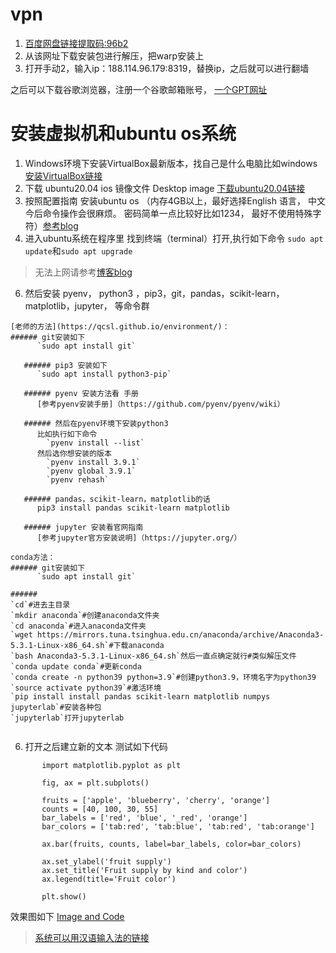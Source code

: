 # vpn
1. [百度网盘链接提取码:96b2](https://wwrx.lanzoum.com/icTU70uuwe5c)
2. 从该网址下载安装包进行解压，把warp安装上
3. 打开手动2，输入ip：188.114.96.179:8319，替换ip，之后就可以进行翻墙

之后可以下载谷歌浏览器，注册一个谷歌邮箱账号，
[一个GPT网址](https://poe.com/ChatGPT)


# 安装虚拟机和ubuntu os系统
1. Windows环境下安装VirtualBox最新版本，找自己是什么电脑比如windows [ 安装VirtualBox链接](https://www.oracle.com/jp/virtualization/technologies/vm/downloads/virtualbox-downloads.html)
2. 下载 ubuntu20.04 ios 镜像文件 Desktop image [下载ubuntu20.04链接](https://releases.ubuntu.com/focal/)
3. 按照配置指南 安装ubuntu os （内存4GB以上，最好选择English 语言， 中文今后命令操作会很麻烦。 密码简单一点比较好比如1234， 最好不使用特殊字符）[参考blog](https://blog.csdn.net/qq_41528443/article/details/131962903)
4. 进入ubuntu系统在程序里 找到终端（terminal）打开,执行如下命令 `sudo apt update`和`sudo apt upgrade`

>无法上网请参考[博客blog](https://blog.csdn.net/qifei717/article/details/124974384)

6. 然后安装 pyenv， python3 ，pip3，git，pandas，scikit-learn，matplotlib，jupyter， 等命令群
```
[老师的方法](https://qcsl.github.io/environment/)：
###### git安装如下
      `sudo apt install git`

   ###### pip3 安装如下
      `sudo apt install python3-pip`

   ###### pyenv 安装方法看 手册 
      [参考pyenv安装手册]（https://github.com/pyenv/pyenv/wiki）

   ###### 然后在pyenv环境下安装python3
      比如执行如下命令
        `pyenv install --list`
      然后选你想安装的版本
        `pyenv install 3.9.1`
        `pyenv global 3.9.1`
        `pyenv rehash`

   ###### pandas，scikit-learn，matplotlib的话
      pip3 install pandas scikit-learn matplotlib

   ###### jupyter 安装看官网指南
      [参考jupyter官方安装说明]（https://jupyter.org/）
```

```
conda方法：
###### git安装如下
      `sudo apt install git`

######
`cd`#进去主目录
`mkdir anaconda`#创建anaconda文件夹
`cd anaconda`#进入anaconda文件夹
`wget https://mirrors.tuna.tsinghua.edu.cn/anaconda/archive/Anaconda3-5.3.1-Linux-x86_64.sh`#下载anaconda
`bash Anaconda3-5.3.1-Linux-x86_64.sh`然后一直点确定就行#类似解压文件
`conda update conda`#更新conda
`conda create -n python39 python=3.9`#创建python3.9，环境名字为python39
`source activate python39`#激活环境
`pip install install pandas scikit-learn matplotlib numpys jupyterlab`#安装各种包
`jupyterlab`打开jupyterlab
 
```

6. 打开之后建立新的文本 测试如下代码
```
       import matplotlib.pyplot as plt

       fig, ax = plt.subplots()

       fruits = ['apple', 'blueberry', 'cherry', 'orange']
       counts = [40, 100, 30, 55]
       bar_labels = ['red', 'blue', '_red', 'orange']
       bar_colors = ['tab:red', 'tab:blue', 'tab:red', 'tab:orange']

       ax.bar(fruits, counts, label=bar_labels, color=bar_colors)

       ax.set_ylabel('fruit supply')
       ax.set_title('Fruit supply by kind and color')
       ax.legend(title='Fruit color')

       plt.show()
```    
效果图如下
[Image and Code](https://matplotlib.org/stable/gallery/lines_bars_and_markers/bar_colors.html#sphx-glr-gallery-lines-bars-and-markers-bar-colors-py)

>[系统可以用汉语输入法的链接](https://blog.csdn.net/Owen_Q/article/details/104151834)

